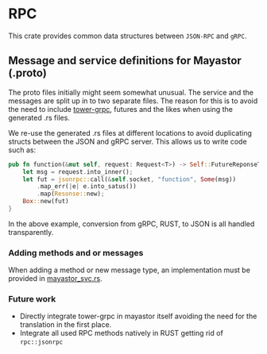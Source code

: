 # RPC

This crate provides common data structures between `JSON-RPC` and `gRPC`.

## Message and service definitions for Mayastor (.proto)

The proto files initially might seem somewhat unusual. The service and the messages
are split up in to two separate files. The reason for this is to avoid the need
to include [tower-grpc](http://github.com/tower-grpc), futures and the likes when using the generated .rs files.

We re-use the generated .rs files at different locations to avoid duplicating structs
between the JSON and gRPC server. This allows us to write code such as:

```rust
pub fn function(&mut self, request: Request<T>) -> Self::FutureReponseType {
    let msg = request.into_inner();
    let fut = jsonrpc::call(&self.socket, "function", Some(msg))
        .map_err(|e| e.into_satus())
        .map(Resonse::new);
    Box::new(fut)
}
```

In the above example, conversion from gRPC, RUST, to JSON is all handled transparently.

### Adding methods and or messages

When adding a method or new message type, an implementation must be provided in
[mayastor_svc.rs](../../csi/src/mayastor_svc.rs).

### Future work

 - Directly integrate tower-grpc in mayastor itself avoiding the need for the translation
in the first place.
 - Integrate all used RPC methods natively in RUST getting rid of `rpc::jsonrpc`


